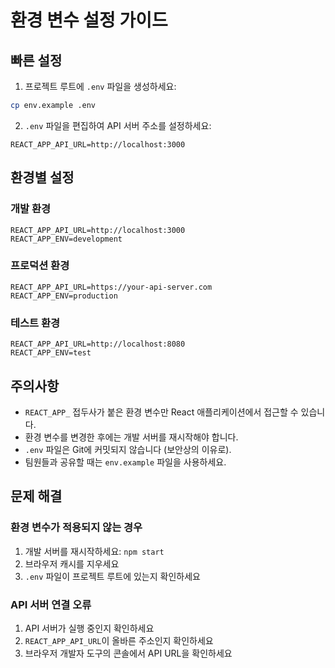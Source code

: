 # 환경 변수 설정 가이드

## 빠른 설정

1. 프로젝트 루트에 `.env` 파일을 생성하세요:

```bash
cp env.example .env
```

2. `.env` 파일을 편집하여 API 서버 주소를 설정하세요:

```env
REACT_APP_API_URL=http://localhost:3000
```

## 환경별 설정

### 개발 환경

```env
REACT_APP_API_URL=http://localhost:3000
REACT_APP_ENV=development
```

### 프로덕션 환경

```env
REACT_APP_API_URL=https://your-api-server.com
REACT_APP_ENV=production
```

### 테스트 환경

```env
REACT_APP_API_URL=http://localhost:8080
REACT_APP_ENV=test
```

## 주의사항

- `REACT_APP_` 접두사가 붙은 환경 변수만 React 애플리케이션에서 접근할 수 있습니다.
- 환경 변수를 변경한 후에는 개발 서버를 재시작해야 합니다.
- `.env` 파일은 Git에 커밋되지 않습니다 (보안상의 이유로).
- 팀원들과 공유할 때는 `env.example` 파일을 사용하세요.

## 문제 해결

### 환경 변수가 적용되지 않는 경우

1. 개발 서버를 재시작하세요: `npm start`
2. 브라우저 캐시를 지우세요
3. `.env` 파일이 프로젝트 루트에 있는지 확인하세요

### API 서버 연결 오류

1. API 서버가 실행 중인지 확인하세요
2. `REACT_APP_API_URL`이 올바른 주소인지 확인하세요
3. 브라우저 개발자 도구의 콘솔에서 API URL을 확인하세요
